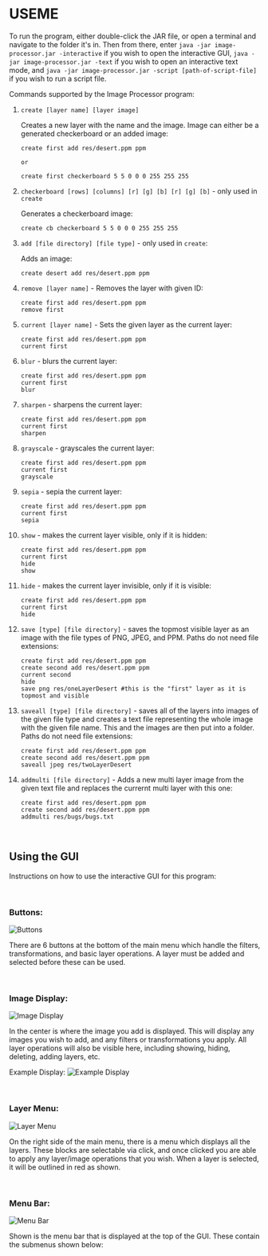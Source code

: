 # USEME

To run the program, either double-click the JAR file, or open a terminal and navigate to the folder
it's in. Then from there, enter `java -jar image-processor.jar -interactive` if you wish to open 
the interactive GUI, `java -jar image-processor.jar -text` if you wish to open an 
interactive text mode, and `java -jar image-processor.jar -script [path-of-script-file]` if you wish
to run a script file.

Commands supported by the Image Processor program:

1. `create [layer name] [layer image]`

   Creates a new layer with the name and the image. Image can either be a generated checkerboard or
   an added image:

    ```
    create first add res/desert.ppm ppm
   
   or

    create first checkerboard 5 5 0 0 0 255 255 255
    ```


2. `checkerboard [rows] [columns] [r] [g] [b] [r] [g] [b]` - only used in `create`

   Generates a checkerboard image:

    ```
    create cb checkerboard 5 5 0 0 0 255 255 255
    ```


3. `add [file directory] [file type]` - only used in `create`:

   Adds an image:

    ```
    create desert add res/desert.ppm ppm
    ```

4. `remove [layer name]` - Removes the layer with given ID:

    ```
    create first add res/desert.ppm ppm
    remove first
    ```

4. `current [layer name]` - Sets the given layer as the current layer:

    ```
    create first add res/desert.ppm ppm
    current first
    ```

5. `blur` - blurs the current layer:

    ```
    create first add res/desert.ppm ppm
    current first
    blur
    ```

6. `sharpen` - sharpens the current layer:

    ```
    create first add res/desert.ppm ppm
    current first
    sharpen
    ```

7. `grayscale` - grayscales the current layer:

    ```
    create first add res/desert.ppm ppm
    current first
    grayscale
    ```

8. `sepia` - sepia the current layer:

    ```
    create first add res/desert.ppm ppm
    current first
    sepia
    ```

9. `show` - makes the current layer visible, only if it is hidden:

    ```
    create first add res/desert.ppm ppm
    current first
    hide
    show
    ```

10. `hide` - makes the current layer invisible, only if it is visible:

    ```
    create first add res/desert.ppm ppm
    current first
    hide
    ```

11. `save [type] [file directory]` - saves the topmost visible layer as an image with the file types
    of PNG, JPEG, and PPM. Paths do not need file extensions:

    ```
    create first add res/desert.ppm ppm
    create second add res/desert.ppm ppm
    current second
    hide
    save png res/oneLayerDesert #this is the "first" layer as it is topmost and visible
    ```

12. `saveall [type] [file directory]` - saves all of the layers into images of the given file type
    and creates a text file representing the whole image with the given file name. This and the
    images are then put into a folder. Paths do not need file extensions:

    ```
    create first add res/desert.ppm ppm
    create second add res/desert.ppm ppm
    saveall jpeg res/twoLayerDesert
    ```


13. `addmulti [file directory]` - Adds a new multi layer image from the given text file and replaces
    the currernt multi layer with this one:

    ```
    create first add res/desert.ppm ppm
    create second add res/desert.ppm ppm
    addmulti res/bugs/bugs.txt
    ```
    
&nbsp;

## Using the GUI

Instructions on how to use the interactive GUI for this program:

&nbsp;

### Buttons:

![Buttons](buttons.png)

There are 6 buttons at the bottom of the main menu which handle the filters, transformations, 
and basic layer operations. A layer must be added and selected before these can be used.

&nbsp;

### Image Display:

![Image Display](image%20display.png)

In the center is where the image you add is displayed. This will display any images you wish to add,
and any filters or transformations you apply. All layer operations will also be visible here,
including showing, hiding, deleting, adding layers, etc.

Example Display:
![Example Display](example%20display.png)

&nbsp;

### Layer Menu:

![Layer Menu](layer%20menu.png)

On the right side of the main menu, there is a menu which displays all the layers.
These blocks are selectable via click, and once clicked you are able to apply any layer/image
operations that you wish. When a layer is selected, it will be outlined in red as shown.

&nbsp;

### Menu Bar:

![Menu Bar](menu%20bar.png)

Shown is the menu bar that is displayed at the top of the GUI.
These contain the submenus shown below:


